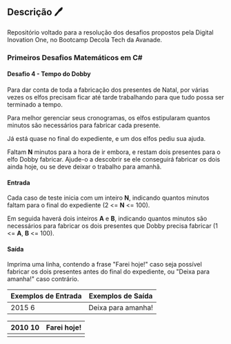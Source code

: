## Descrição :pen: 

Repositório voltado para a resolução dos desafios propostos pela Digital Inovation One, no Bootcamp Decola Tech da Avanade.

### **Primeiros Desafios Matemáticos em C#**



#### Desafio 4 - Tempo do Dobby   

#### 

Para dar conta de toda a fabricação dos presentes de Natal, por várias vezes os elfos precisam ficar até tarde trabalhando para que tudo possa ser terminado a tempo.

Para melhor gerenciar seus cronogramas, os elfos estipularam quantos minutos são necessários para fabricar cada presente.

Já está quase no final do expediente, e um dos elfos pediu sua ajuda.

Faltam **N** minutos para a hora de ir embora, e restam dois presentes para o elfo Dobby fabricar. Ajude-o a descobrir se ele conseguirá fabricar os dois ainda hoje, ou se deve deixar o trabalho para amanhã.

#### Entrada

Cada caso de teste inicia com um inteiro **N**, indicando quantos minutos faltam para o final do expediente (2 <= **N** <= 100).

Em seguida haverá dois inteiros **A** e **B**, indicando quantos minutos são necessários para fabricar os dois presentes que Dobby precisa fabricar (1 <= **A**, **B** <= 100).

#### Saída

Imprima uma linha, contendo a frase "Farei hoje!" caso seja possível fabricar os dois presentes antes do final do expediente, ou "Deixa para amanha!" caso contrário.

 

| Exemplos de Entrada | Exemplos de Saída  |
| ------------------- | ------------------ |
| 2015 6              | Deixa para amanha! |

| 2010 10 | Farei hoje! |
| ------- | ----------- |
|         |             |